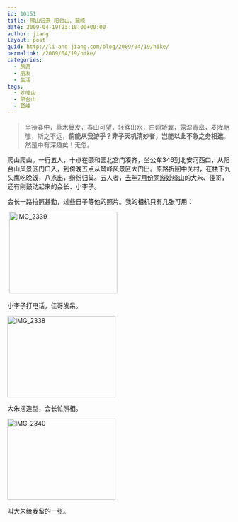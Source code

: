 ```yaml
---
id: 10151
title: 爬山归来-阳台山、鹫峰
date: 2009-04-19T23:18:00+00:00
author: jiang
layout: post
guid: http://li-and-jiang.com/blog/2009/04/19/hike/
permalink: /2009/04/19/hike/
categories:
  - 旅游
  - 朋友
  - 生活
tags:
  - 妙峰山
  - 阳台山
  - 鹫峰
---
```

> 当待春中，草木蔓发，春山可望，轻鲦出水，白鸥矫翼，露湿青皋，麦陇朝雊，斯之不远，**倘能从我游乎？非子天机清妙者，岂能以此不急之务相邀**。然是中有深趣矣！无忽。

爬山爬山。一行五人，十点在颐和园北宫门凑齐，坐公车346到北安河西口，从阳台山风景区门口入，到傍晚五点从鹫峰风景区大门出。原路折回中关村，在楼下九头鹰吃晚饭，八点出，纷纷归巢。五人者，<a href="http://li-and-jiang.com/blog/2008/07/15/%E7%9C%8B%E5%9B%BE%E8%AF%B4%E8%AF%9D%EF%BC%9A%E5%A6%99%E5%B3%B0%E3%80%81%E5%A6%99%E4%BA%BA/" target="_blank">去年7月份同游妙峰山</a>的大朱、佳哥，还有刚鼓动起来的会长、小李子。

会长一路拍照甚勤，过些日子等他的照片。我的相机只有几张可用：

&#160;[<img title="IMG_2339" style="border-right: 0px; border-top: 0px; display: inline; border-left: 0px; border-bottom: 0px" height="184" alt="IMG_2339" src="http://jiangtanghu.com/cn/wp-content/uploads/2009/04/img-2339-thumb.jpg" width="244" border="0" />](http://jiangtanghu.com/cn/wp-content/uploads/2009/04/img-2339.jpg) 

小李子打电话，佳哥发呆。

[<img title="IMG_2338" style="border-right: 0px; border-top: 0px; display: inline; border-left: 0px; border-bottom: 0px" height="184" alt="IMG_2338" src="http://jiangtanghu.com/cn/wp-content/uploads/2009/04/img-2338-thumb.jpg" width="244" border="0" />](http://jiangtanghu.com/cn/wp-content/uploads/2009/04/img-2338.jpg)

大朱摆造型，会长忙照相。

[<img title="IMG_2340" style="border-right: 0px; border-top: 0px; display: inline; border-left: 0px; border-bottom: 0px" height="184" alt="IMG_2340" src="http://jiangtanghu.com/cn/wp-content/uploads/2009/04/img-2340-thumb.jpg" width="244" border="0" />](http://jiangtanghu.com/cn/wp-content/uploads/2009/04/img-2340.jpg)

叫大朱给我留的一张。